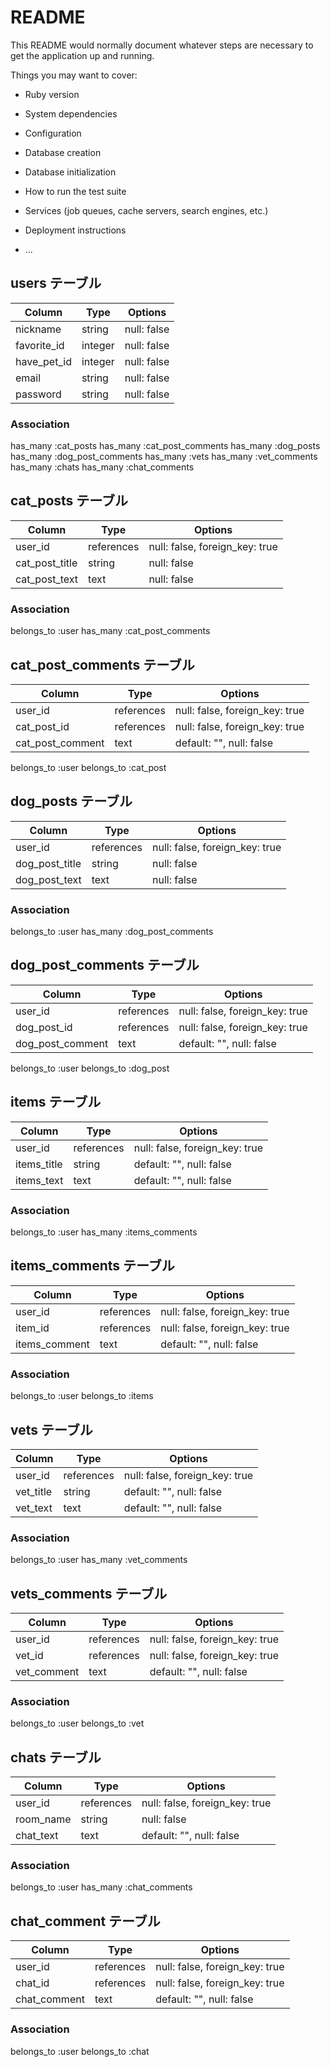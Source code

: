 # README

This README would normally document whatever steps are necessary to get the
application up and running.

Things you may want to cover:

* Ruby version

* System dependencies

* Configuration

* Database creation

* Database initialization

* How to run the test suite

* Services (job queues, cache servers, search engines, etc.)

* Deployment instructions

* ...


## users テーブル

| Column                | Type    | Options     |
| --------------------- | ------- | ----------- |
| nickname              | string  | null: false |
| favorite_id           | integer | null: false |
| have_pet_id           | integer | null: false |
| email                 | string  | null: false |
| password              | string  | null: false |


### Association
has_many :cat_posts
has_many :cat_post_comments
has_many :dog_posts
has_many :dog_post_comments
has_many :vets
has_many :vet_comments
has_many :chats
has_many :chat_comments

## cat_posts テーブル

| Column               | Type       | Options                        |
| -------------------- | ---------- | ------------------------------ |
| user_id              | references | null: false, foreign_key: true |
| cat_post_title       | string     | null: false                    |
| cat_post_text        | text       | null: false                    |


### Association
belongs_to :user
has_many    :cat_post_comments


## cat_post_comments テーブル
| Column           | Type       | Options                            |
| ---------------- | ---------- | ---------------------------------- |
| user_id          | references | null: false, foreign_key: true     |
| cat_post_id      | references | null: false, foreign_key: true     |
| cat_post_comment | text       | default: "", null: false           |

belongs_to :user
belongs_to :cat_post

## dog_posts テーブル

| Column               | Type       | Options                        |
| -------------------- | ---------- | ------------------------------ |
| user_id              | references | null: false, foreign_key: true |
| dog_post_title       | string     | null: false                    |
| dog_post_text        | text       | null: false                    |


### Association
belongs_to :user
has_many   :dog_post_comments


## dog_post_comments テーブル
| Column           | Type       | Options                            |
| ---------------- | ---------- | ---------------------------------- |
| user_id          | references | null: false, foreign_key: true     |
| dog_post_id      | references | null: false, foreign_key: true     |
| dog_post_comment | text       | default: "", null: false           |

belongs_to :user
belongs_to :dog_post

## items テーブル

| Column           | Type       | Options                        |
| ---------------- | ---------- | ------------------------------ |
| user_id          | references | null: false, foreign_key: true |
| items_title      | string     | default: "", null: false       |
| items_text       | text       | default: "", null: false       |

### Association
belongs_to :user
has_many   :items_comments

## items_comments テーブル

| Column           | Type       | Options                        |
| ---------------- | ---------- | ------------------------------ |
| user_id          | references | null: false, foreign_key: true |
| item_id          | references | null: false, foreign_key: true |
| items_comment    | text       | default: "", null: false       |

### Association
belongs_to :user
belongs_to :items

## vets テーブル

| Column           | Type       | Options                        |
| ---------------- | ---------- | ------------------------------ |
| user_id          | references | null: false, foreign_key: true |
| vet_title        | string     | default: "", null: false       |
| vet_text         | text       | default: "", null: false       |

### Association
belongs_to :user
has_many   :vet_comments

## vets_comments テーブル

| Column           | Type       | Options                        |
| ---------------- | ---------- | ------------------------------ |
| user_id          | references | null: false, foreign_key: true |
| vet_id           | references | null: false, foreign_key: true |
| vet_comment      | text       | default: "", null: false       |

### Association
belongs_to :user
belongs_to :vet



## chats テーブル

| Column           | Type       | Options                        |
| ---------------- | ---------- | ------------------------------ |
| user_id          | references | null: false, foreign_key: true |
| room_name        | string     | null: false                    |
| chat_text        | text       | default: "", null: false       |

### Association
belongs_to :user
has_many :chat_comments

## chat_comment テーブル

| Column           | Type       | Options                        |
| ---------------- | ---------- | ------------------------------ |
| user_id          | references | null: false, foreign_key: true |
| chat_id          | references | null: false, foreign_key: true |
| chat_comment     | text       | default: "", null: false       |

### Association
belongs_to :user
belongs_to :chat

